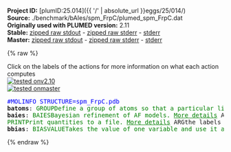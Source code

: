 **Project ID:** [plumID:25.014]({{ '/' | absolute_url }}eggs/25/014/)  
**Source:** ./benchmark/bAIes/spm_FrpC/plumed_spm_FrpC.dat  
**Originally used with PLUMED version:** 2.11  
**Stable:** [zipped raw stdout](plumed_spm_FrpC.dat.plumed.stdout.txt.zip) - [zipped raw stderr](plumed_spm_FrpC.dat.plumed.stderr.txt.zip) - [stderr](plumed_spm_FrpC.dat.plumed.stderr)  
**Master:** [zipped raw stdout](plumed_spm_FrpC.dat.plumed_master.stdout.txt.zip) - [zipped raw stderr](plumed_spm_FrpC.dat.plumed_master.stderr.txt.zip) - [stderr](plumed_spm_FrpC.dat.plumed_master.stderr)  

{% raw %}
<div class="plumedpreheader">
<div class="headerInfo" id="value_details_data/./benchmark/bAIes/spm_FrpC/plumed_spm_FrpC.dat"> Click on the labels of the actions for more information on what each action computes </div>
<div class="containerBadge">
<div class="headerBadge"><a href="plumed_spm_FrpC.dat.plumed.stderr"><img src="https://img.shields.io/badge/v2.10-failed-red.svg" alt="tested onv2.10" /></a></div>
<div class="headerBadge"><a href="plumed_spm_FrpC.dat.plumed_master.stderr"><img src="https://img.shields.io/badge/master-passing-green.svg" alt="tested onmaster" /></a></div>
</div>
</div>
<pre class="plumedlisting">
<span style="color:blue" class="comment">#MOLINFO STRUCTURE=spm_FrpC.pdb</span>
<b name="data/./benchmark/bAIes/spm_FrpC/plumed_spm_FrpC.datbatoms" onclick='showPath("data/./benchmark/bAIes/spm_FrpC/plumed_spm_FrpC.dat","data/./benchmark/bAIes/spm_FrpC/plumed_spm_FrpC.datbatoms","data/./benchmark/bAIes/spm_FrpC/plumed_spm_FrpC.datbatoms","brown")'>batoms</b>: <span class="plumedtooltip" style="color:green">GROUP<span class="right">Define a group of atoms so that a particular list of atoms can be referenced with a single label in definitions of CVs or virtual atoms. <a href="https://www.plumed.org/doc-master/user-doc/html/GROUP" style="color:green">More details</a><i></i></span></span> <span class="plumedtooltip">NDX_FILE<span class="right">the name of index file (gromacs syntax)<i></i></span></span>=atom_list_matrix.ndx <span class="plumedtooltip">NDX_GROUP<span class="right">the name of the group to be imported (gromacs syntax) - first group found is used by default<i></i></span></span>=batoms
<span style="display:none;" id="data/./benchmark/bAIes/spm_FrpC/plumed_spm_FrpC.datbatoms">The GROUP action with label <b>batoms</b> calculates something</span><b name="data/./benchmark/bAIes/spm_FrpC/plumed_spm_FrpC.datbaies" onclick='showPath("data/./benchmark/bAIes/spm_FrpC/plumed_spm_FrpC.dat","data/./benchmark/bAIes/spm_FrpC/plumed_spm_FrpC.datbaies","data/./benchmark/bAIes/spm_FrpC/plumed_spm_FrpC.datbaies","brown")'>baies</b>: <span class="plumedtooltip" style="color:green">BAIES<span class="right">Bayesian refinement of AF models. <a href="https://www.plumed.org/doc-master/user-doc/html/BAIES" style="color:green">More details</a><i></i></span></span> <span class="plumedtooltip">ATOMS<span class="right">atoms used in the calculation of bAIes energy<i></i></span></span>=<b name="data/./benchmark/bAIes/spm_FrpC/plumed_spm_FrpC.datbatoms">batoms</b> <span class="plumedtooltip">DATA_FILE<span class="right">file with AF2 fit parameters<i></i></span></span>=baies_gauss_matrix.dat <span class="plumedtooltip">PRIOR<span class="right">type of prior to use (NONE, JEFFREYS, CAUCHY<i></i></span></span>=JEFFREYS <span class="plumedtooltip">TEMP<span class="right">temperature in kBt units<i></i></span></span>=2.478541306
<span style="display:none;" id="data/./benchmark/bAIes/spm_FrpC/plumed_spm_FrpC.datbaies">The BAIES action with label <b>baies</b> calculates the following quantities:<table  align="center" frame="void" width="95%" cellpadding="5%"><tr><td width="5%"><b> Quantity </b>  </td><td><b> Description </b> </td></tr><tr><td width="5%">baies.ene</td><td>Bayesian bAIes energy</td></tr></table></span><span class="plumedtooltip" style="color:green">PRINT<span class="right">Print quantities to a file. <a href="https://www.plumed.org/doc-master/user-doc/html/PRINT" style="color:green">More details</a><i></i></span></span> <span class="plumedtooltip">ARG<span class="right">the labels of the values that you would like to print to the file<i></i></span></span>=<b name="data/./benchmark/bAIes/spm_FrpC/plumed_spm_FrpC.datbaies">baies.ene</b> <span class="plumedtooltip">FILE<span class="right">the name of the file on which to output these quantities<i></i></span></span>=COLVAR <span class="plumedtooltip">STRIDE<span class="right"> the frequency with which the quantities of interest should be output<i></i></span></span>=500
<span style="display:none;" id="data/./benchmark/bAIes/spm_FrpC/plumed_spm_FrpC.dat">The PRINT action with label <b></b> calculates something</span><b name="data/./benchmark/bAIes/spm_FrpC/plumed_spm_FrpC.datbbias" onclick='showPath("data/./benchmark/bAIes/spm_FrpC/plumed_spm_FrpC.dat","data/./benchmark/bAIes/spm_FrpC/plumed_spm_FrpC.datbbias","data/./benchmark/bAIes/spm_FrpC/plumed_spm_FrpC.datbbias","brown")'>bbias</b>: <span class="plumedtooltip" style="color:green">BIASVALUE<span class="right">Takes the value of one variable and use it as a bias <a href="https://www.plumed.org/doc-master/user-doc/html/BIASVALUE" style="color:green">More details</a><i></i></span></span> <span class="plumedtooltip">ARG<span class="right">the labels of the scalar/vector arguments whose values will be used as a bias on the system<i></i></span></span>=<b name="data/./benchmark/bAIes/spm_FrpC/plumed_spm_FrpC.datbaies">baies.ene</b> <span class="plumedtooltip">STRIDE<span class="right">the frequency with which the forces due to the bias should be calculated<i></i></span></span>=2
<span style="display:none;" id="data/./benchmark/bAIes/spm_FrpC/plumed_spm_FrpC.datbbias">The BIASVALUE action with label <b>bbias</b> calculates the following quantities:<table  align="center" frame="void" width="95%" cellpadding="5%"><tr><td width="5%"><b> Quantity </b>  </td><td><b> Description </b> </td></tr><tr><td width="5%">bbias.bias</td><td>the instantaneous value of the bias potential</td></tr><tr><td width="5%">bbias._bias</td><td>one or multiple instances of this quantity can be referenced elsewhere in the input file</td></tr></table></span></pre>
{% endraw %}
